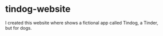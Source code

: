 # tindog-website
I created this website where shows a fictional app called Tindog, a Tinder, but for dogs.
